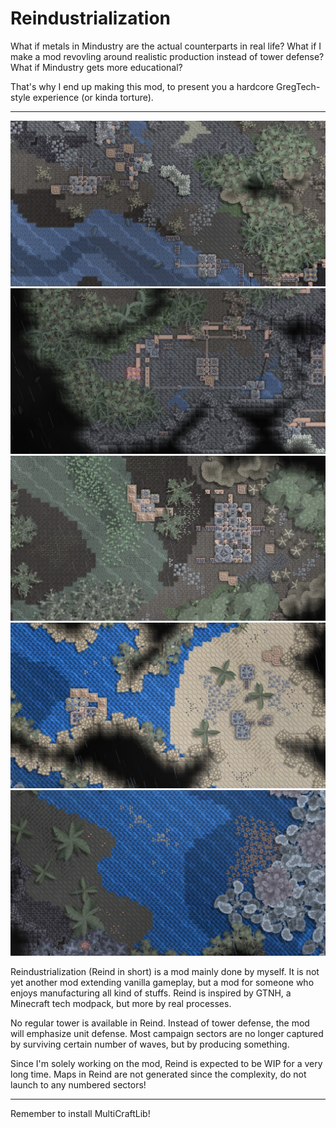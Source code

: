 <h1> Reindustrialization </h1>
<p> What if metals in Mindustry are the actual counterparts in real life? What if I make a mod revovling around realistic production instead of tower defense? What if Mindustry gets more educational? </p>
<p> That's why I end up making this mod, to present you a hardcore GregTech-style experience (or kinda torture). </p>
<hr>
<img src="https://github.com/HuanXefh/Reindustrialization/blob/main/document/img1.jpg">
<img src="https://github.com/HuanXefh/Reindustrialization/blob/main/document/img2.jpg">
<img src="https://github.com/HuanXefh/Reindustrialization/blob/main/document/img3.jpg">
<img src="https://github.com/HuanXefh/Reindustrialization/blob/main/document/img4.jpg">
<img src="https://github.com/HuanXefh/Reindustrialization/blob/main/document/img5.jpg">
<p> Reindustrialization (Reind in short) is a mod mainly done by myself. It is not yet another mod extending vanilla gameplay, but a mod for someone who enjoys manufacturing all kind of stuffs. Reind is inspired by GTNH, a Minecraft tech modpack, but more by real processes. </p>
<p> No regular tower is available in Reind. Instead of tower defense, the mod will emphasize unit defense. Most campaign sectors are no longer captured by surviving certain number of waves, but by producing something. </p>
<p> Since I'm solely working on the mod, Reind is expected to be WIP for a very long time. Maps in Reind are not generated since the complexity, do not launch to any numbered sectors! </p>
<hr>
<p> Remember to install MultiCraftLib! </p>
